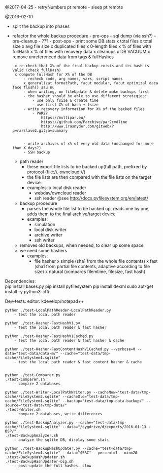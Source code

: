 @2017-04-25
    - retryNumbers pt remote
    - sleep pt remote

@2016-02-10
 - split the backup into phases
 - refactor the whole backup procedure
        - pre-ops
            - sql dump (via ssh?)
            - pre-cleanup
                - ???
        - post-ops
            - print some DB stats
                x total files
                x total size
                x avg file size
                x duplicated files
                x 0-length files
                x % of files with fullHash
                x % of files with recovery data
            x cleanups
                x DB VACUUM
                x remove unreferenced data from tags & fullHashes
				
		x re-check that X% of the final backup exists and its hash is valid (check fullHash)
		x compute fullHash for X% of the DB
            - recheck code, arg names, vars, script names
            x generalizat formatPath, facut modular, facut optimizal daca face flush() sau nu
            - when writing, on fileUpdate & delete make backups first
            - the hasher should be able to use different strategies:
                - use only fsize & create time
                - use first X% of hash + fsize
            - write recovery information for X% of the backed files
                - PAR2?
                    https://multipar.eu/
                    https://github.com/Parchive/par2cmdline
                    http://www.irasnyder.com/gitweb/?p=rarslave2.git;a=summary
                    
                    
            - write archives of x% of very old data (unchanged for more than X days?)
			- SSH backup
 	- path reader
		- these export file lists to be backed up(full path, prefixed by protocol (file://, owncloud://)
		- the file lists are then compared with the file lists on the target device
		- examples:
			x local disk reader
			- webdav/owncloud reader
			- ssh reader
				@see http://docs.pyfilesystem.org/en/latest/
	- backup procedure
		- parses the whole file list to be backed up, reads one by one, adds them to the final archive/target device
		- examples:
			- simulation
			- local disk writer
			- archive writer
			- ssh writer
	- removes old backups, when needed, to clear up some space
	- we need some hashers
		- examples:
			- file hasher
				x simple (sha1 from the whole file contents)
				x fast (sha1 from partial file contents, adaptive according to file size)
				x natural (compares filemtime, filesize, fast hash)
            
			

Dependencies:			
	pip install bases.py
	pip install pyfilesystem
	pip install dexml
	sudo apt-get install -y python3-cffi
	
	

Dev-tests:
        editor: kdevelop/notepad++

	python ./test-LocalPathReader-LocalPathReader.py
		- test the local path reader

	python ./test-Hasher-FastHashV1.py
		- test the local path reader & fast hasher
		
	python ./test-Hasher-FastHashV1Cached.py
		- test the local path reader & fast hasher & cache
		
	python ./test-Hasher-FastContentHashV1Cached.py --verbose=0 --data="test-data/data-m/" --cache="test-data/tmp-cache/FileSystem1.sqlite"
		- test the local path reader & fast content hasher & cache
		
	
	python ./test-Comparer.py
	./test-Comparer.sh
		- compare 2 databases
		
	python ./test-Writer-LocalPathWriter.py --cacheNew="test-data/tmp-cache/FileSystem2.sqlite" --cacheOld="test-data/tmp-cache/FileSystem1.sqlite" --backup="test-data/tmp-data-backup/" --source="test-data/tmp-data/"
	./test-Writer.sh
		- compare 2 databases, write differences
		
	python ./test-BackupAnalyzer.py --cache="test-data/tmp-cache/FileSystem1.sqlite" --data="/cygdrive/d/exports/2016-01-13 - BSP/"
	./test-BackupAnalyzer.sh
		- analyze the sqlite DB, display some stats
	
	python ./test-BackupHashUpdater.py --cache="test-data/tmp-cache/FileSystem1.sqlite" --data="$SRC" --percent=1 --min=20
	./test-BackupHashUpdater.sh
	./test-BackupHashUpdater-big.sh
		- post-update the full hashes. slow
	
		
		
